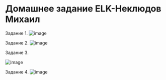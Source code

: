 # Домашнее задание ELK-Неклюдов Михаил


Задание 1.
![image](https://github.com/MikhailNeklyudov/hw_11-01/assets/130427747/e484f2cd-e6a1-403b-89f8-455e3443e64b)


Задание 2.
![image](https://github.com/MikhailNeklyudov/hw_11-01/assets/130427747/73785d94-ee7c-4000-95c6-1fea5c4e68a8)


Задание 3. 

![image](https://github.com/MikhailNeklyudov/hw_11-01/assets/130427747/e3d245db-9070-46f9-bdf0-dd9bdc4affe6)


Задание 4.
![image](https://github.com/MikhailNeklyudov/hw_11-01/assets/130427747/bbfe999c-c4db-4d7a-a795-6f6be8f7e4bb)

